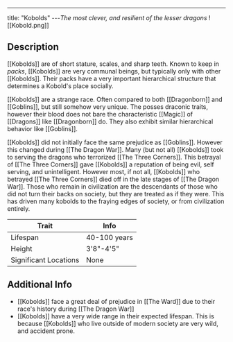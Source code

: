 ---
title: "Kobolds"
---*The most clever, and resilient of the lesser dragons*
![[Kobold.png]]

## Description
[[Kobolds]] are of short stature, scales, and sharp teeth. Known to keep in *packs*, [[Kobolds]] are very communal beings, but typically only with other [[Kobolds]]. Their packs have a very important hierarchical structure that determines a Kobold's place socially.

[[Kobolds]] are a strange race. Often compared to both [[Dragonborn]] and [[Goblins]], but still somehow very unique. The posses draconic traits, however their blood does not bare the characteristic [[Magic]] of [[Dragons]] like [[Dragonborn]] do. They also exhibit similar hierarchical behavior like [[Goblins]].

[[Kobolds]] did not initially face the same prejudice as [[Goblins]]. However this changed during [[The Dragon War]]. Many (but not all) [[Kobolds]] took to serving the dragons who terrorized [[The Three Corners]]. This betrayal of [[The Three Corners]] gave [[Kobolds]] a reputation of being evil, self serving, and unintelligent. However most, if not all, [[Kobolds]] who betrayed [[The Three Corners]] died off in the late stages of [[The Dragon War]]. Those who remain in civilization are the descendants of those who did not turn their backs on society, but they are treated as if they were. This has driven many kobolds to the fraying edges of society, or from civilization entirely.

| Trait | Info |
| --- | --- |
| Lifespan | 40-100 years |
| Height | 3'8"-4'5" |
| Significant Locations | None |

## Additional Info
- [[Kobolds]] face a great deal of prejudice in [[The Ward]] due to their race's history during [[The Dragon War]]
- [[Kobolds]] have a very wide range in their expected lifespan. This is because [[Kobolds]] who live outside of modern society are very wild, and accident prone.